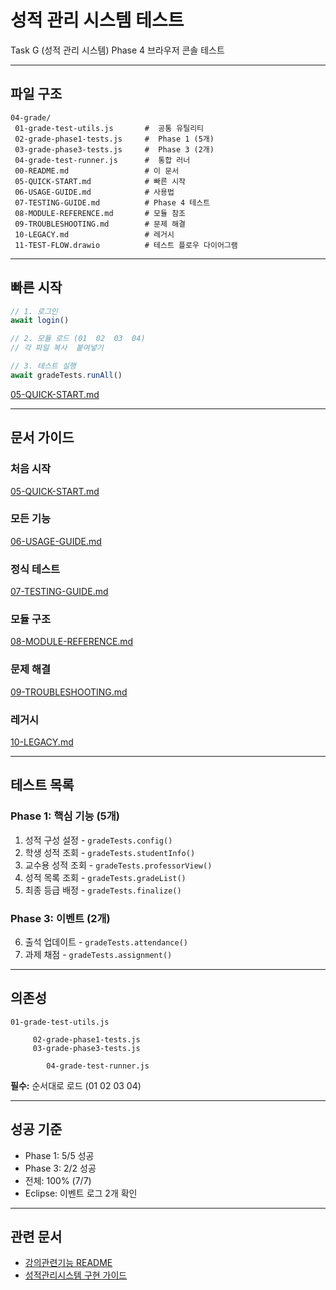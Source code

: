 ﻿#  성적 관리 시스템 테스트

Task G (성적 관리 시스템) Phase 4 브라우저 콘솔 테스트

---

##  파일 구조

```
04-grade/
 01-grade-test-utils.js       #  공통 유틸리티
 02-grade-phase1-tests.js     #  Phase 1 (5개)
 03-grade-phase3-tests.js     #  Phase 3 (2개)
 04-grade-test-runner.js      #  통합 러너
 00-README.md                 # 이 문서
 05-QUICK-START.md            # 빠른 시작
 06-USAGE-GUIDE.md            # 사용법
 07-TESTING-GUIDE.md          # Phase 4 테스트
 08-MODULE-REFERENCE.md       # 모듈 참조
 09-TROUBLESHOOTING.md        # 문제 해결
 10-LEGACY.md                 # 레거시
 11-TEST-FLOW.drawio          # 테스트 플로우 다이어그램
```

---

##  빠른 시작

```javascript
// 1. 로그인
await login()

// 2. 모듈 로드 (01  02  03  04)
// 각 파일 복사  붙여넣기

// 3. 테스트 실행
await gradeTests.runAll()
```

 [05-QUICK-START.md](./05-QUICK-START.md)

---

##  문서 가이드

### 처음 시작
 [05-QUICK-START.md](./05-QUICK-START.md)

### 모든 기능
 [06-USAGE-GUIDE.md](./06-USAGE-GUIDE.md)

### 정식 테스트
 [07-TESTING-GUIDE.md](./07-TESTING-GUIDE.md)

### 모듈 구조
 [08-MODULE-REFERENCE.md](./08-MODULE-REFERENCE.md)

### 문제 해결
 [09-TROUBLESHOOTING.md](./09-TROUBLESHOOTING.md)

### 레거시
 [10-LEGACY.md](./10-LEGACY.md)

---

##  테스트 목록

### Phase 1: 핵심 기능 (5개)

1. 성적 구성 설정 - `gradeTests.config()`
2. 학생 성적 조회 - `gradeTests.studentInfo()`
3. 교수용 성적 조회 - `gradeTests.professorView()`
4. 성적 목록 조회 - `gradeTests.gradeList()`
5. 최종 등급 배정 - `gradeTests.finalize()`

### Phase 3: 이벤트 (2개)

6. 출석 업데이트 - `gradeTests.attendance()`
7. 과제 채점 - `gradeTests.assignment()`

---

##  의존성

```
01-grade-test-utils.js
    
     02-grade-phase1-tests.js
     03-grade-phase3-tests.js
            
        04-grade-test-runner.js
```

**필수:** 순서대로 로드 (01  02  03  04)

---

##  성공 기준

- Phase 1: 5/5 성공
- Phase 3: 2/2 성공
- 전체: 100% (7/7)
- Eclipse: 이벤트 로그 2개 확인

---

##  관련 문서

- [강의관련기능 README](../README.md)
- [성적관리시스템 구현 가이드](../../성적관리/성적관리시스템_구현가이드.md)
